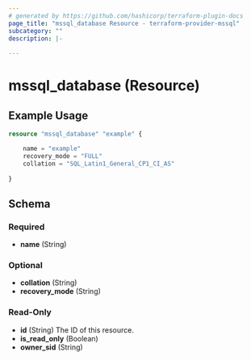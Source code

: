 ```yaml
---
# generated by https://github.com/hashicorp/terraform-plugin-docs
page_title: "mssql_database Resource - terraform-provider-mssql"
subcategory: ""
description: |-
  
---
```


# mssql_database (Resource)



## Example Usage

```terraform
resource "mssql_database" "example" {

    name = "example"
    recovery_mode = "FULL"
    collation = "SQL_Latin1_General_CP1_CI_AS"
    
}
```

<!-- schema generated by tfplugindocs -->
## Schema

### Required

- **name** (String)

### Optional

- **collation** (String)
- **recovery_mode** (String)

### Read-Only

- **id** (String) The ID of this resource.
- **is_read_only** (Boolean)
- **owner_sid** (String)


